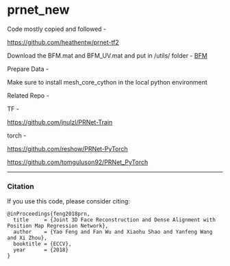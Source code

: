 # prnet_new

Code mostly copied and followed - 

https://github.com/heathentw/prnet-tf2



Download the BFM.mat and BFM_UV.mat and put in /utils/ folder -
[BFM](https://drive.google.com/file/d/1eQzpKKJJnc2MSBo7X-OTgyxibinQnMjL/view?usp=sharing)

Prepare Data - 

Make sure to install mesh_core_cython in the local python environment 


Related Repo - 

TF - 

https://github.com/jnulzl/PRNet-Train


torch - 

https://github.com/reshow/PRNet-PyTorch

https://github.com/tomguluson92/PRNet_PyTorch


--------
### Citation

If you use this code, please consider citing:

```
@inProceedings{feng2018prn,
  title     = {Joint 3D Face Reconstruction and Dense Alignment with Position Map Regression Network},
  author    = {Yao Feng and Fan Wu and Xiaohu Shao and Yanfeng Wang and Xi Zhou},
  booktitle = {ECCV},
  year      = {2018}
}
```